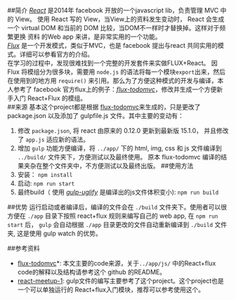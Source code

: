 ##简介
*[React](https://facebook.github.io/react/)* 是2014年 facebook 开放的一个javascript lib，负责管理 MVC 中的 View。 使用 React 写的 View，当View上的资料发生变动时， React 会生成一个 virtual DOM 和当前的 DOM 比较，当DOM不一样时才替换掉。这样对于频繁更换 资料 的Web app 来讲，是非常实用的一个功能。
<br>
*[Flux](https://facebook.github.io/flux/)* 是一个开发模式，类似于MVC，也是 facebook 提出与react 共同实用的模式。详细可以参看官方的介绍。
<br>
在学习的过程中，发现很难找到一个完整的开发套件来实做FLUX+React。 因 Flux 将模组分为很多块，需要用 `node.js` 的语法将每一个模块`export`出来，然后在使用到的地方用 `require()` 来引用。那么为了方便这种模式的开发与编译，本人参考了 facebook 官方flux上的例子：*[flux-todomvc](https://github.com/facebook/flux/tree/master/examples/flux-todomvc)*，修改并生成一个方便新手入门 React+Flux 的模组。
<br>
##来源
基本这个project都是根据 [flux-todomvc](https://github.com/facebook/flux/tree/master/examples/flux-todomvc)来生成的，只是更改了 package.json 以及添加了 gulpfile.js 文件。其中主要的变动有：

 1. 修改 `package.json`, 将 react 由原来的 0.12.0 更新到最新版 15.1.0， 并且修改了 `app.js` 适应新的语法。
 2. 增加 `gulp` 功能方便编译，将 `../app/` 下的 html, img, css 和 js 文件编译到 `../build/` 文件夹下，方便测试以及最终使用。 原本 flux-todomvc 编译的结果夹杂在整个文件夹中，不方便测试以及最终出版。
##使用方法
 1. 安装：
    `npm install`
 2. 启动:
    `npm run start`
 3. 最终build（ 使用 *[gulp-uglify](https://www.npmjs.com/package/gulp-uglify)* 是编译出的js文件体积变小):
    `npm run build`

##优势
运行启动或者编译后，编译的文件会在 `./build` 文件夹下。使用者可以很方便在 `./app` 目录下按照 react+flux 规则来编写自己的 web app, 在 `npm run start` 后， `gulp` 会自动根据 `./app` 目录更改的文件自动重新编译到 `./build` 文件夹, 这是使用 gulp watch 的优势。

##参考资料
* [flux-todomvc](https://github.com/facebook/flux/tree/master/examples/flux-todomvc)*: 本文主要的code来源，关于`../app/js/` 中的React+flux code的解释以及结构请参考这个 github 的README。
* [react-meetup-1](https://github.com/coodoo/react-meetup-1): gulp文件的编写主要参考了这个project。这个project也是一个可以单独运行的 React+flux入门模块，推荐可以参考使用这个。
